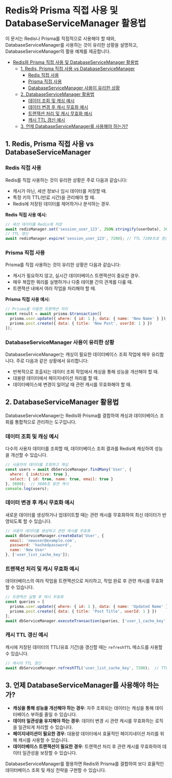 
# Redis와 Prisma 직접 사용 및 DatabaseServiceManager 활용법

이 문서는 Redis나 Prisma를 직접적으로 사용해야 할 때와, DatabaseServiceManager를 사용하는 것이 유리한 상황을 설명하고, DatabaseServiceManager의 활용 예제를 제공합니다.

<!-- TOC -->
- [Redis와 Prisma 직접 사용 및 DatabaseServiceManager 활용법](#redis와-prisma-직접-사용-및-databaseservicemanager-활용법)
  - [1. Redis, Prisma 직접 사용 vs DatabaseServiceManager](#1-redis-prisma-직접-사용-vs-databaseservicemanager)
    - [Redis 직접 사용](#redis-직접-사용)
    - [Prisma 직접 사용](#prisma-직접-사용)
    - [DatabaseServiceManager 사용이 유리한 상황](#databaseservicemanager-사용이-유리한-상황)
  - [2. DatabaseServiceManager 활용법](#2-databaseservicemanager-활용법)
    - [데이터 조회 및 캐싱 예시](#데이터-조회-및-캐싱-예시)
    - [데이터 변경 후 캐시 무효화 예시](#데이터-변경-후-캐시-무효화-예시)
    - [트랜잭션 처리 및 캐시 무효화 예시](#트랜잭션-처리-및-캐시-무효화-예시)
    - [캐시 TTL 갱신 예시](#캐시-ttl-갱신-예시)
  - [3. 언제 DatabaseServiceManager를 사용해야 하는가?](#3-언제-databaseservicemanager를-사용해야-하는가)

<!-- /TOC -->


## 1. Redis, Prisma 직접 사용 vs DatabaseServiceManager

### Redis 직접 사용
Redis를 직접 사용하는 것이 유리한 상황은 주로 다음과 같습니다:
- 캐시가 아닌, 세션 정보나 임시 데이터를 저장할 때.
- 특정 키의 TTL(만료 시간)을 관리해야 할 때.
- Redis에 저장된 데이터를 제어하거나 분석하는 경우.

**Redis 직접 사용 예시:**
```javascript
// 세션 데이터를 Redis에 저장
await redisManager.set('session_user_123', JSON.stringify(userData), 3600); // TTL 3600초
// TTL 갱신
await redisManager.expire('session_user_123', 7200); // TTL 7200초로 갱신
```

### Prisma 직접 사용
Prisma를 직접 사용하는 것이 유리한 상황은 다음과 같습니다:
- 캐시가 필요하지 않고, 실시간 데이터베이스 트랜잭션이 중요한 경우.
- 매우 복잡한 쿼리를 실행하거나 다중 테이블 간의 관계를 다룰 때.
- 트랜잭션 내에서 여러 작업을 처리해야 할 때.

**Prisma 직접 사용 예시:**
```javascript
// Prisma를 이용한 트랜잭션 처리
const result = await prisma.$transaction([
  prisma.user.update({ where: { id: 1 }, data: { name: 'New Name' } }),
  prisma.post.create({ data: { title: 'New Post', userId: 1 } })
]);
```

### DatabaseServiceManager 사용이 유리한 상황
DatabaseServiceManager는 캐싱이 필요한 데이터베이스 조회 작업에 매우 유리합니다. 주로 다음과 같은 상황에서 유리합니다:
- 반복적으로 호출되는 데이터 조회 작업에서 캐싱을 통해 성능을 개선해야 할 때.
- 대용량 데이터에서 페이지네이션 처리를 할 때.
- 데이터베이스에 변경이 일어날 때 관련 캐시를 무효화해야 할 때.

## 2. DatabaseServiceManager 활용법

DatabaseServiceManager는 Redis와 Prisma를 결합하여 캐싱과 데이터베이스 조회를 통합적으로 관리하는 도구입니다.

### 데이터 조회 및 캐싱 예시

다수의 사용자 데이터를 조회할 때, 데이터베이스 조회 결과를 Redis에 캐싱하여 성능을 개선할 수 있습니다.

```javascript
// 사용자의 데이터를 조회하고 캐싱
const users = await dbServiceManager.findMany('User', {
  where: { isActive: true },
  select: { id: true, name: true, email: true }
}, 3600);  // 3600초 동안 캐시
console.log(users);
```

### 데이터 변경 후 캐시 무효화 예시

새로운 데이터를 생성하거나 업데이트할 때는 관련 캐시를 무효화하여 최신 데이터가 반영되도록 할 수 있습니다.

```javascript
// 사용자 데이터를 생성하고 관련 캐시를 무효화
await dbServiceManager.createData('User', {
  email: 'newuser@example.com',
  password: 'hashedpassword',
  name: 'New User'
}, ['user_list_cache_key']);
```

### 트랜잭션 처리 및 캐시 무효화 예시

데이터베이스의 여러 작업을 트랜잭션으로 처리하고, 작업 완료 후 관련 캐시를 무효화할 수 있습니다.

```javascript
// 트랜잭션 실행 후 캐시 무효화
const queries = [
  prisma.user.update({ where: { id: 1 }, data: { name: 'Updated Name' } }),
  prisma.post.create({ data: { title: 'Post Title', userId: 1 } })
];
await dbServiceManager.executeTransaction(queries, ['user_1_cache_key', 'post_list_cache_key']);
```

### 캐시 TTL 갱신 예시

캐시에 저장된 데이터의 TTL(유효 기간)을 갱신할 때는 `refreshTTL` 메소드를 사용할 수 있습니다.

```javascript
// 캐시의 TTL 갱신
await dbServiceManager.refreshTTL('user_list_cache_key', 7200);  // TTL 7200초로 연장
```

## 3. 언제 DatabaseServiceManager를 사용해야 하는가?

- **캐싱을 통해 성능을 개선해야 하는 경우**: 자주 조회되는 데이터는 캐싱을 통해 데이터베이스 부하를 줄일 수 있습니다.
- **데이터 일관성을 유지해야 하는 경우**: 데이터 변경 시 관련 캐시를 무효화하는 로직을 일관되게 처리할 수 있습니다.
- **페이지네이션이 필요한 경우**: 대용량 데이터에서 효율적인 페이지네이션 처리를 위해 캐시를 사용할 수 있습니다.
- **데이터베이스 트랜잭션이 필요한 경우**: 트랜잭션 처리 후 관련 캐시를 무효화하여 데이터 일관성을 보장할 수 있습니다.

DatabaseServiceManager를 활용하면 Redis와 Prisma를 결합하여 보다 효율적인 데이터베이스 조회 및 캐싱 전략을 구현할 수 있습니다.
